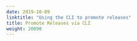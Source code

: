```yaml
---
date: 2019-10-09
linktitle: "Using the CLI to promote releases"
title: Promote Releases via CLI
weight: 20090
---
```

